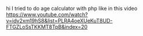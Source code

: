 hi
I tried to do age calculator with php like in this video 
https://www.youtube.com/watch?v=idv2xm19hS8&list=PLRA4oeXUeKuT8UD-FTGZLoSsTKKMT8TpB&index=20 
